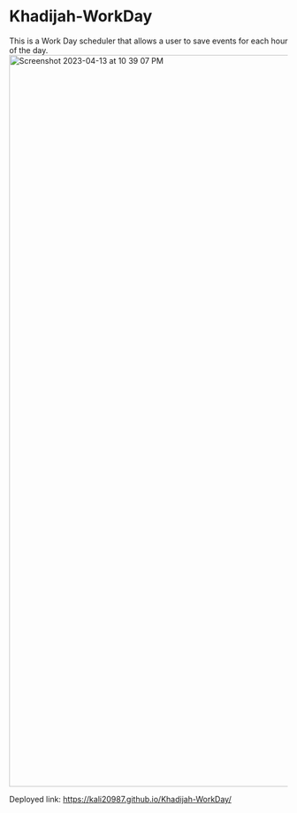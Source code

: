 # Khadijah-WorkDay
This is a Work Day scheduler that allows a user to save events for each hour of the day.
<img width="1322" alt="Screenshot 2023-04-13 at 10 39 07 PM" src="https://user-images.githubusercontent.com/128011155/231927809-3f696ac8-d4be-4088-9378-5f92f8e79c9c.png">

Deployed link: https://kali20987.github.io/Khadijah-WorkDay/ 